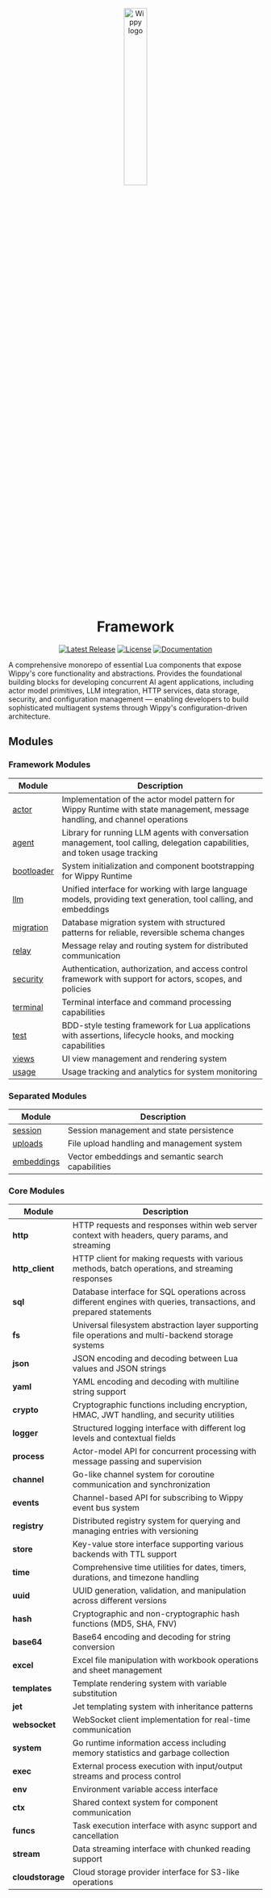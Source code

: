 <p align="center">
    <a href="https://wippy.ai" target="_blank">
        <picture>
            <source media="(prefers-color-scheme: dark)" srcset="https://github.com/wippyai/.github/blob/main/logo/wippy-text-dark.svg?raw=true">
            <img width="30%" align="center" src="https://github.com/wippyai/.github/blob/main/logo/wippy-text-light.svg?raw=true" alt="Wippy logo">
        </picture>
    </a>
</p>
<h1 align="center">Framework</h1>
<div align="center">

[![Latest Release](https://img.shields.io/github/v/release/wippyai/framework?style=for-the-badge)][releases-page]
[![License](https://img.shields.io/github/license/wippyai/framework?style=for-the-badge)](LICENSE)
[![Documentation](https://img.shields.io/badge/documentation-0F6640.svg?style=for-the-badge&logo=gitbook)][documentation]

</div>

A comprehensive monorepo of essential Lua components that expose Wippy's core functionality and abstractions.
Provides the foundational building blocks for developing concurrent AI agent applications,
including actor model primitives, LLM integration, HTTP services, data storage, security,
and configuration management — enabling developers to build sophisticated multiagent systems through Wippy's configuration-driven architecture.

## Modules

### Framework Modules

| Module                          | Description                                                                                                                  |
|---------------------------------|------------------------------------------------------------------------------------------------------------------------------|
| [actor][module-actor]           | Implementation of the actor model pattern for Wippy Runtime with state management, message handling, and channel operations  |
| [agent][module-agent]           | Library for running LLM agents with conversation management, tool calling, delegation capabilities, and token usage tracking |
| [bootloader][module-bootloader] | System initialization and component bootstrapping for Wippy Runtime                                                          |
| [llm][module-llm]               | Unified interface for working with large language models, providing text generation, tool calling, and embeddings            |
| [migration][module-migration]   | Database migration system with structured patterns for reliable, reversible schema changes                                   |
| [relay][module-relay]           | Message relay and routing system for distributed communication                                                               |
| [security][module-security]     | Authentication, authorization, and access control framework with support for actors, scopes, and policies                    |
| [terminal][module-terminal]     | Terminal interface and command processing capabilities                                                                       |
| [test][module-test]             | BDD-style testing framework for Lua applications with assertions, lifecycle hooks, and mocking capabilities                  |
| [views][module-views]           | UI view management and rendering system                                                                                      |
| [usage][module-usage]           | Usage tracking and analytics for system monitoring                                                                           |

### Separated Modules

| Module                          | Description                                        |
|---------------------------------|----------------------------------------------------|
| [session][module-session]       | Session management and state persistence           |
| [uploads][module-uploads]       | File upload handling and management system         |
| [embeddings][module-embeddings] | Vector embeddings and semantic search capabilities |

### Core Modules

| Module           | Description                                                                                                        |
|------------------|--------------------------------------------------------------------------------------------------------------------|
| **http**         | HTTP requests and responses within web server context with headers, query params, and streaming                    |
| **http_client**  | HTTP client for making requests with various methods, batch operations, and streaming responses                    |
| **sql**          | Database interface for SQL operations across different engines with queries, transactions, and prepared statements |
| **fs**           | Universal filesystem abstraction layer supporting file operations and multi-backend storage systems                |
| **json**         | JSON encoding and decoding between Lua values and JSON strings                                                     |
| **yaml**         | YAML encoding and decoding with multiline string support                                                           |
| **crypto**       | Cryptographic functions including encryption, HMAC, JWT handling, and security utilities                           |
| **logger**       | Structured logging interface with different log levels and contextual fields                                       |
| **process**      | Actor-model API for concurrent processing with message passing and supervision                                     |
| **channel**      | Go-like channel system for coroutine communication and synchronization                                             |
| **events**       | Channel-based API for subscribing to Wippy event bus system                                                        |
| **registry**     | Distributed registry system for querying and managing entries with versioning                                      |
| **store**        | Key-value store interface supporting various backends with TTL support                                             |
| **time**         | Comprehensive time utilities for dates, timers, durations, and timezone handling                                   |
| **uuid**         | UUID generation, validation, and manipulation across different versions                                            |
| **hash**         | Cryptographic and non-cryptographic hash functions (MD5, SHA, FNV)                                                 |
| **base64**       | Base64 encoding and decoding for string conversion                                                                 |
| **excel**        | Excel file manipulation with workbook operations and sheet management                                              |
| **templates**    | Template rendering system with variable substitution                                                               |
| **jet**          | Jet templating system with inheritance patterns                                                                    |
| **websocket**    | WebSocket client implementation for real-time communication                                                        |
| **system**       | Go runtime information access including memory statistics and garbage collection                                   |
| **exec**         | External process execution with input/output streams and process control                                           |
| **env**          | Environment variable access interface                                                                              |
| **ctx**          | Shared context system for component communication                                                                  |
| **funcs**        | Task execution interface with async support and cancellation                                                       |
| **stream**       | Data streaming interface with chunked reading support                                                              |
| **cloudstorage** | Cloud storage provider interface for S3-like operations                                                            |

[module-actor]: https://github.com/wippyai/module-actor
[module-agent]: https://github.com/wippyai/module-agent
[module-bootloader]: https://github.com/wippyai/module-bootloader
[module-migration]: https://github.com/wippyai/module-migration
[module-relay]: https://github.com/wippyai/module-relay
[module-security]: https://github.com/wippyai/module-security
[module-terminal]: https://github.com/wippyai/module-terminal
[module-test]: https://github.com/wippyai/module-test
[module-views]: https://github.com/wippyai/module-views
[module-usage]: https://github.com/wippyai/module-usage
[module-llm]: https://github.com/wippyai/module-llm
[module-session]: https://github.com/wippyai/module-session
[module-uploads]: https://github.com/wippyai/module-uploads
[module-embeddings]: https://github.com/wippyai/module-embeddings
[documentation]: https://docs.wippy.ai
[releases-page]: https://github.com/wippyai/framework/releases
